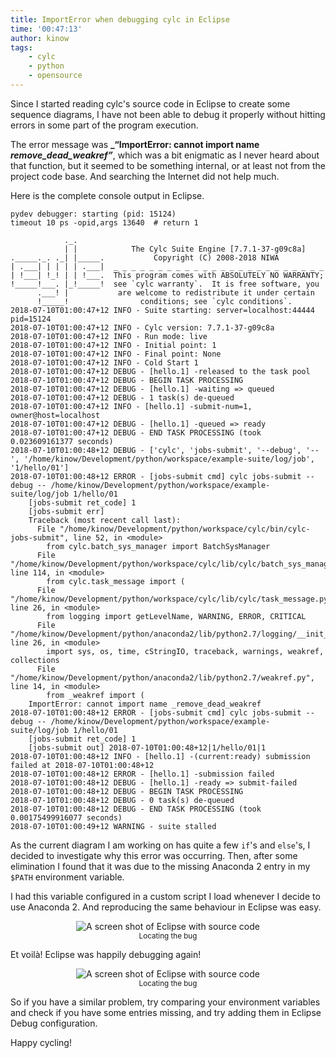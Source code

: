 ```yaml
---
title: ImportError when debugging cylc in Eclipse
time: '00:47:13'
author: kinow
tags:
    - cylc
    - python
    - opensource
---
```


Since I started reading cylc's source code in Eclipse to create some
sequence diagrams, I have not been able to debug it properly without
hitting errors in some part of the program execution.

The error message was **_&ldquo;ImportError: cannot import name _remove_dead_weakref&rdquo;_**,
which was a bit enigmatic as I never heard about that function, but it seemed to be
something internal, or at least not from the project code base. And searching the Internet
did not help much.

<!--more-->

Here is the complete console output in Eclipse.

```shell
pydev debugger: starting (pid: 15124)
timeout 10 ps -opid,args 13640  # return 1

            ._.                                                       
            | |            The Cylc Suite Engine [7.7.1-37-g09c8a]    
._____._. ._| |_____.           Copyright (C) 2008-2018 NIWA          
| .___| | | | | .___|  _ _ _ _ _ _ _ _ _ _ _ _ _ _ _ _ _ _ _ _ _ _ _ _
| !___| !_! | | !___.  This program comes with ABSOLUTELY NO WARRANTY;
!_____!___. |_!_____!  see `cylc warranty`.  It is free software, you 
      .___! |           are welcome to redistribute it under certain  
      !_____!                conditions; see `cylc conditions`.       
2018-07-10T01:00:47+12 INFO - Suite starting: server=localhost:44444 pid=15124
2018-07-10T01:00:47+12 INFO - Cylc version: 7.7.1-37-g09c8a
2018-07-10T01:00:47+12 INFO - Run mode: live
2018-07-10T01:00:47+12 INFO - Initial point: 1
2018-07-10T01:00:47+12 INFO - Final point: None
2018-07-10T01:00:47+12 INFO - Cold Start 1
2018-07-10T01:00:47+12 DEBUG - [hello.1] -released to the task pool
2018-07-10T01:00:47+12 DEBUG - BEGIN TASK PROCESSING
2018-07-10T01:00:47+12 DEBUG - [hello.1] -waiting => queued
2018-07-10T01:00:47+12 DEBUG - 1 task(s) de-queued
2018-07-10T01:00:47+12 INFO - [hello.1] -submit-num=1, owner@host=localhost
2018-07-10T01:00:47+12 DEBUG - [hello.1] -queued => ready
2018-07-10T01:00:47+12 DEBUG - END TASK PROCESSING (took 0.023609161377 seconds)
2018-07-10T01:00:48+12 DEBUG - ['cylc', 'jobs-submit', '--debug', '--', '/home/kinow/Development/python/workspace/example-suite/log/job', '1/hello/01']
2018-07-10T01:00:48+12 ERROR - [jobs-submit cmd] cylc jobs-submit --debug -- /home/kinow/Development/python/workspace/example-suite/log/job 1/hello/01
	[jobs-submit ret_code] 1
	[jobs-submit err]
	Traceback (most recent call last):
	  File "/home/kinow/Development/python/workspace/cylc/bin/cylc-jobs-submit", line 52, in <module>
	    from cylc.batch_sys_manager import BatchSysManager
	  File "/home/kinow/Development/python/workspace/cylc/lib/cylc/batch_sys_manager.py", line 114, in <module>
	    from cylc.task_message import (
	  File "/home/kinow/Development/python/workspace/cylc/lib/cylc/task_message.py", line 26, in <module>
	    from logging import getLevelName, WARNING, ERROR, CRITICAL
	  File "/home/kinow/Development/python/anaconda2/lib/python2.7/logging/__init__.py", line 26, in <module>
	    import sys, os, time, cStringIO, traceback, warnings, weakref, collections
	  File "/home/kinow/Development/python/anaconda2/lib/python2.7/weakref.py", line 14, in <module>
	    from _weakref import (
	ImportError: cannot import name _remove_dead_weakref
2018-07-10T01:00:48+12 ERROR - [jobs-submit cmd] cylc jobs-submit --debug -- /home/kinow/Development/python/workspace/example-suite/log/job 1/hello/01
	[jobs-submit ret_code] 1
	[jobs-submit out] 2018-07-10T01:00:48+12|1/hello/01|1
2018-07-10T01:00:48+12 INFO - [hello.1] -(current:ready) submission failed at 2018-07-10T01:00:48+12
2018-07-10T01:00:48+12 ERROR - [hello.1] -submission failed
2018-07-10T01:00:48+12 DEBUG - [hello.1] -ready => submit-failed
2018-07-10T01:00:48+12 DEBUG - BEGIN TASK PROCESSING
2018-07-10T01:00:48+12 DEBUG - 0 task(s) de-queued
2018-07-10T01:00:48+12 DEBUG - END TASK PROCESSING (took 0.00175499916077 seconds)
2018-07-10T01:00:49+12 WARNING - suite stalled
```

As the current diagram I am working on has quite a few `if`'s and `else`'s, I decided
to investigate why this error was occurring. Then, after some elimination I found that
it was due to the missing Anaconda 2 entry in my `$PATH` environment variable.

I had this variable configured in a custom script I load whenever I decide to use
Anaconda 2. And reproducing the same behaviour in Eclipse was easy.


<p style='text-align: center;'>
<img style="display: inline" class="ui image" src="/assets/posts{{page.path | remove: ".md" | remove: "_posts" }}/screenshot1.png" alt="A screen shot of Eclipse with source code" title="Locating the bug" />
<br/>
<small>Locating the bug</small>
</p>

Et voil&agrave;! Eclipse was happily debugging again!

<p style='text-align: center;'>
<img style="display: inline" class="ui image" src="/assets/posts{{page.path | remove: ".md" | remove: "_posts" }}/screenshot2.png" alt="A screen shot of Eclipse with source code" title="Locating the bug" />
<br/>
<small>Locating the bug</small>
</p>

So if you have a similar problem, try comparing your environment variables and check if you
have some entries missing, and try adding them in Eclipse Debug configuration.

Happy cycling!
